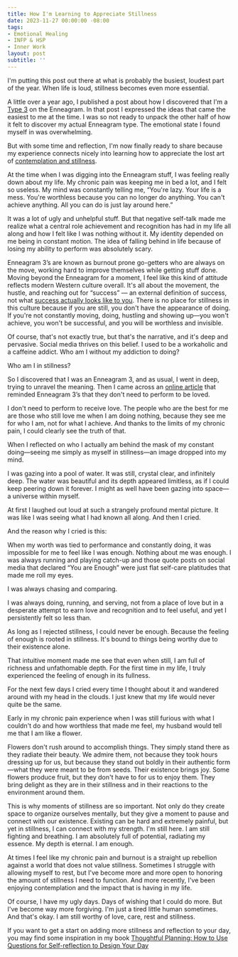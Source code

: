 ```yaml
---
title: How I'm Learning to Appreciate Stillness
date: 2023-11-27 00:00:00 -08:00
tags:
- Emotional Healing
- INFP & HSP
- Inner Work
layout: post
subtitle: ''
---
```


I'm putting this post out there at what is probably the busiest, loudest part of the year. When life is loud, stillness becomes even more essential.

A little over a year ago, I published a post about how I discovered that I'm a [Type 3](https://arcadiapage.com/2022-09-30-what-it-s-like-being-an-infp-enneagram-type-3/) on the Enneagram. In that post I expressed the ideas that came the easiest to me at the time. I was so not ready to unpack the other half of how it felt to discover my actual Enneagram type. The emotional state I found myself in was overwhelming.

But with some time and reflection, I'm now finally ready to share because my experience connects nicely into learning how to appreciate the lost art of [contemplation and stillness](https://arcadiapage.com/2023-10-31-Three-Essential-Steps-to-Better-Productivity-Highly-Sensitive-Person/).

At the time when I was digging into the Enneagram stuff, I was feeling really down about my life. My chronic pain was keeping me in bed a lot, and I felt so useless. My mind was constantly telling me, “You're lazy. Your life is a mess. You're worthless because you can no longer do anything. You can't achieve anything. All you can do is just lay around here.”

It was a lot of ugly and unhelpful stuff. But that negative self-talk made me realize what a central role achievement and recognition has had in my life all along and how I felt like I was nothing without it. My identity depended on me being in constant motion. The idea of falling behind in life because of losing my ability to perform was absolutely scary.

Enneagram 3’s are known as burnout prone go-getters who are always on the move, working hard to improve themselves while getting stuff done. Moving beyond the Enneagram for a moment, I feel like this kind of attitude reflects modern Western culture overall. It's all about the movement, the hustle, and reaching out for “success” — an external definition of success, not what [success actually looks like to you](https://arcadiapage.com/2023-09-30-What-To-Do-When-Overthinking-Your-Goals/). There is no place for stillness in this culture because if you are still, you don't have the appearance of doing. If you're not constantly moving, doing, hustling and showing up—you won't achieve, you won't be successful, and you will be worthless and invisible.

Of course, that's not exactly true, but that's the narrative, and it's deep and pervasive. Social media thrives on this belief. I used to be a workaholic and a caffeine addict. Who am I without my addiction to doing? 

Who am I in stillness?

So I discovered that I was an Enneagram 3, and as usual, I went in deep, trying to unravel the meaning. Then I came across an [online article](https://timbranch.com/enneagram-3w4/)  that reminded Enneagram 3’s that they don't need to perform to be loved.

I don't need to perform to receive love. The people who are the best for me are those who still love me when I am doing nothing, because they see me for who I am, not for what I achieve. And thanks to the limits of my chronic pain, I could clearly see the truth of that.

When I reflected on who I actually am behind the mask of my constant doing—seeing me simply as myself in stillness—an image dropped into my mind.

I was gazing into a pool of water. It was still, crystal clear, and infinitely deep. The water was beautiful and its depth appeared limitless, as if I could keep peering down it forever. I might as well have been gazing into space—a universe within myself.

At first I laughed out loud at such a strangely profound mental picture. It was like I was seeing what I had known all along. And then I cried.

And the reason why I cried is this:

When my worth was tied to performance and constantly doing, it was impossible for me to feel like I was enough. Nothing about me was enough. I was always running and playing catch-up and those quote posts on social media that declared “You are Enough” were just flat self-care platitudes that made me roll my eyes. 

I was always chasing and comparing.

I was always doing, running, and serving, not from a place of love but in a desperate attempt to earn love and recognition and to feel useful, and yet I persistently felt so less than. 

As long as I rejected stillness, I could never be enough. Because the feeling of enough is rooted in stillness. It's bound to things being worthy due to their existence alone.

That intuitive moment made me see that even when still, I am full of richness and unfathomable depth. For the first time in my life, I truly experienced the feeling of enough in its fullness.

For the next few days I cried every time I thought about it and wandered around with my head in the clouds. I just knew that my life would never quite be the same.

Early in my chronic pain experience when I was still furious with what I couldn't do and how worthless that made me feel, my husband would tell me that I am like a flower. 

Flowers don't rush around to accomplish things. They simply stand there as they radiate their beauty. We admire them, not because they took hours dressing up for us, but because they stand out boldly in their authentic form—what they were meant to be from seeds. Their existence brings joy. Some flowers produce fruit, but they don't have to for us to enjoy them. They bring delight as they are in their stillness and in their reactions to the environment around them.

This is why moments of stillness are so important. Not only do they create space to organize ourselves mentally, but they give a moment to pause and connect with our existence. Existing can be hard and extremely painful, but yet in stillness, I can connect with my strength. I'm still here. I am still fighting and breathing. I am absolutely full of potential, radiating my essence. My depth is eternal. I am enough.

At times I feel like my chronic pain and burnout is a straight up rebellion against a world that does not value stillness. Sometimes I struggle with allowing myself to rest, but I've become more and more open to honoring the amount of stillness I need to function. And more recently, I've been enjoying contemplation and the impact that is having in my life.

Of course, I have my ugly days. Days of wishing that I could do more. But I've become way more forgiving. I'm just a tired little human sometimes. And that's okay. I am still worthy of love, care, rest and stillness.

If you want to get a start on adding more stillness and reflection to your day, you may find some inspiration in my book [Thoughtful Planning: How to Use Questions for Self-reflection to Design Your Day](https://payhip.com/b/YSucT)



